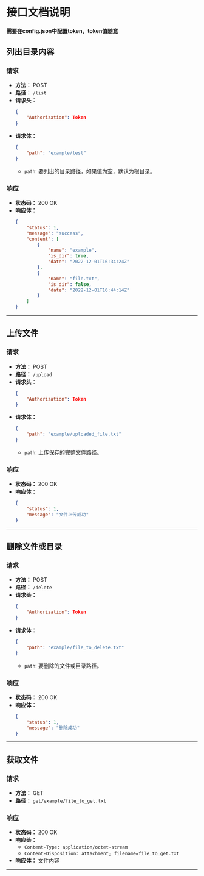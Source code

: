 # 接口文档说明
#### 需要在config.json中配置token，token值随意

## 列出目录内容

### 请求

- **方法：** POST
- **路径：** `/list`
- **请求头：**
  ```json
  {
      "Authorization": Token
  }
  ```
- **请求体：**
  ```json
  {
      "path": "example/test"
  }
  ```
    - `path`: 要列出的目录路径，如果值为空，默认为根目录。

### 响应

- **状态码：** 200 OK
- **响应体：**
  ```json
  {
      "status": 1,
      "message": "success",
      "content": [
          {
              "name": "example",
              "is_dir": true,
              "date": "2022-12-01T16:34:24Z"
          },
          {
              "name": "file.txt",
              "is_dir": false,
              "date": "2022-12-01T16:44:14Z"
          }
      ]
  }
  ```

---

## 上传文件

### 请求

- **方法：** POST
- **路径：** `/upload`
- **请求头：**
  ```json
  {
      "Authorization": Token
  }
  ```
- **请求体：**
  ```json
  {
      "path": "example/uploaded_file.txt"
  }
  ```
    - `path`: 上传保存的完整文件路径。

### 响应

- **状态码：** 200 OK
- **响应体：**
  ```json
  {
      "status": 1,
      "message": "文件上传成功"
  }
  ```

---

## 删除文件或目录

### 请求

- **方法：** POST
- **路径：** `/delete`
- **请求头：**
  ```json
  {
      "Authorization": Token
  }
  ```
- **请求体：**
  ```json
  {
      "path": "example/file_to_delete.txt"
  }
  ```
    - `path`: 要删除的文件或目录路径。

### 响应

- **状态码：** 200 OK
- **响应体：**
  ```json
  {
      "status": 1,
      "message": "删除成功"
  }
  ```

---

## 获取文件

### 请求

- **方法：** GET
- **路径：** `get/example/file_to_get.txt`

### 响应

- **状态码：** 200 OK
- **响应头：**
  - `Content-Type: application/octet-stream`
  - `Content-Disposition: attachment; filename=file_to_get.txt`
- **响应体：** 文件内容

---
